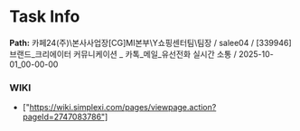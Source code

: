 # Task Info

**Path:** 카페24(주)\본사사업장\[CG]MI본부\Y쇼핑센터팀\팀장 / salee04 / [339946] 브랜드_크리에이터 커뮤니케이션 _ 카톡_메일_유선전화 실시간 소통 / 2025-10-01_00-00-00

### WIKI
- ["https://wiki.simplexi.com/pages/viewpage.action?pageId=2747083786"]

